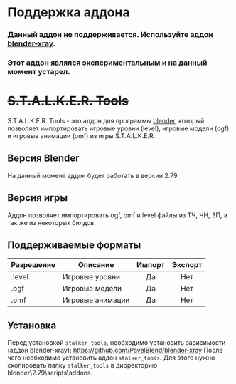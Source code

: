 # Поддержка аддона

### Данный аддон не поддерживается. Используйте аддон [blender-xray](https://github.com/PavelBlend/blender-xray).
### Этот аддон являлся экспериментальным и на данный момент устарел.


# ~~S.T.A.L.K.E.R. Tools~~

S.T.A.L.K.E.R. Tools - это аддон для программы [blender](http://www.blender.org/), который позволяет импортировать игровые уровни (level), игровые модели (ogf) и игровые анимации (omf) из игры S.T.A.L.K.E.R.

## Версия Blender

На данный момент аддон будет работать в версии 2.79

## Версия игры

Аддон позволяет импортировать ogf, omf и level файлы из ТЧ, ЧН, ЗП, а так же из некоторых билдов.

## Поддерживаемые форматы
| Разрешение | Описание         | Импорт | Экспорт |
|------------|------------------|:------:|:-------:|
| .level     | Игровые уровни   | Да     | Нет     |
| .ogf       | Игровые модели   | Да     | Нет     |
| .omf       | Игровые анимации | Да     | Нет     |

## Установка

Перед установкой `stalker_tools`, необходимо установить зависимости (аддон blender-xray):
https://github.com/PavelBlend/blender-xray
После чего необходимо установить аддон `stalker_tools`.
Для этого нужно скопировать папку `stalker_tools` в дирректорию blender\2.79\scripts\addons\.
